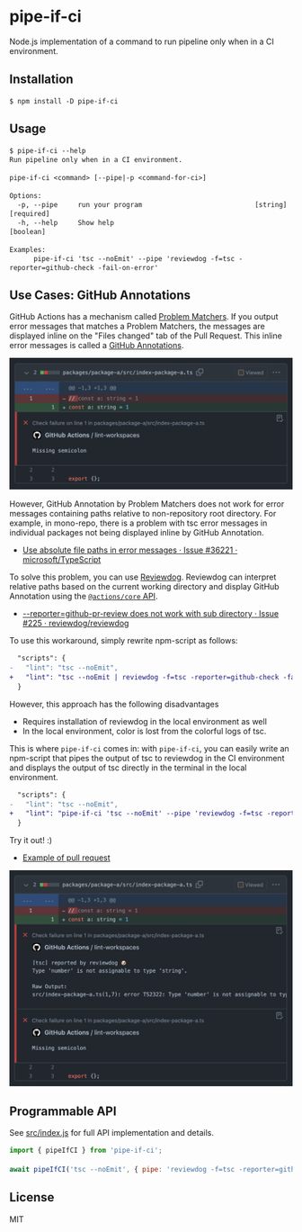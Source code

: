 # pipe-if-ci

Node.js implementation of a command to run pipeline only when in a CI environment.

## Installation

```console
$ npm install -D pipe-if-ci
```

## Usage

```console
$ pipe-if-ci --help
Run pipeline only when in a CI environment.

pipe-if-ci <command> [--pipe|-p <command-for-ci>]

Options:
  -p, --pipe     run your program                            [string] [required]
  -h, --help     Show help                                             [boolean]

Examples:
      pipe-if-ci 'tsc --noEmit' --pipe 'reviewdog -f=tsc -reporter=github-check -fail-on-error'
```

## Use Cases: GitHub Annotations

GitHub Actions has a mechanism called [Problem Matchers](https://github.com/actions/toolkit/blob/main/docs/problem-matchers.md). If you output error messages that matches a Problem Matchers, the messages are displayed inline on the "Files changed" tab of the Pull Request. This inline error messages is called a [GitHub Annotations](https://github.com/actions/toolkit/blob/main/docs/problem-matchers.md).

![The screenshot of GitHub Annotations](docs/github-annotations.png)

However, GitHub Annotation by Problem Matchers does not work for error messages containing paths relative to non-repository root directory. For example, in mono-repo, there is a problem with tsc error messages in individual packages not being displayed inline by GitHub Annotation.

- [Use absolute file paths in error messages · Issue #36221 · microsoft/TypeScript](https://github.com/microsoft/TypeScript/issues/36221#issuecomment-1114711370)

To solve this problem, you can use [Reviewdog](https://github.com/reviewdog/reviewdog). Reviewdog can interpret relative paths based on the current working directory and display GitHub Annotation using the [`@actions/core` API](https://github.com/actions/toolkit/tree/main/packages/core#annotations).

- [--reporter=github-pr-review does not work with sub directory · Issue #225 · reviewdog/reviewdog](https://github.com/reviewdog/reviewdog/issues/225)

To use this workaround, simply rewrite npm-script as follows:

```diff
  "scripts": {
-   "lint": "tsc --noEmit",
+   "lint": "tsc --noEmit | reviewdog -f=tsc -reporter=github-check -fail-on-error",
  }
```

However, this approach has the following disadvantages

- Requires installation of reviewdog in the local environment as well
- In the local environment, color is lost from the colorful logs of tsc.

This is where `pipe-if-ci` comes in: with `pipe-if-ci`, you can easily write an npm-script that pipes the output of tsc to reviewdog in the CI environment and displays the output of tsc directly in the terminal in the local environment.

```diff
  "scripts": {
-   "lint": "tsc --noEmit",
+   "lint": "pipe-if-ci 'tsc --noEmit' --pipe 'reviewdog -f=tsc -reporter=github-check -fail-on-error'",
  }
```

Try it out! :)

- [Example of pull request](https://github.com/mizdra/problem-matcher-test/pull/2/files)

![The screenshot of GitHub Annotations with pipe-if-ci](docs/github-annotations-with-pipe-if-ci.png)

## Programmable API

See [src/index.js](https://github.com/mizdra/node-pipe-if-ci/blob/main/src/index.js) for full API implementation and details.

```js
import { pipeIfCI } from 'pipe-if-ci';

await pipeIfCI('tsc --noEmit', { pipe: 'reviewdog -f=tsc -reporter=github-check -fail-on-error' });
```

## License

MIT
